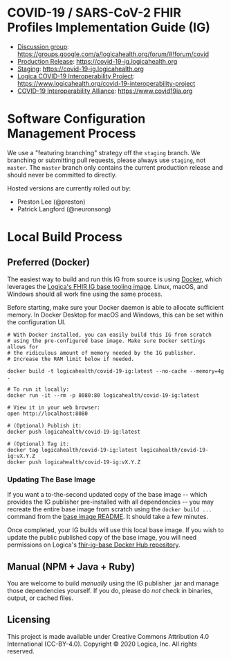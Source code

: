 # COVID-19 / SARS-CoV-2 FHIR Profiles Implementation Guide (IG)

* [Discussion group](https://groups.google.com/a/logicahealth.org/forum/#!forum/covid): https://groups.google.com/a/logicahealth.org/forum/#!forum/covid
* [Production Release](https://covid-19-ig.logicahealth.org): https://covid-19-ig.logicahealth.org
* [Staging](https://covid-19-ig.logicahealth.org): https://covid-19-ig.logicahealth.org
* [Logica COVID-19 Interoperability Project](https://www.logicahealth.org/covid-19-interoperability-project): https://www.logicahealth.org/covid-19-interoperability-project
* [COVID-19 Interoperability Alliance](https://www.covid19ia.org): https://www.covid19ia.org

# Software Configuration Management Process

We use a "featuring branching" strategy off the `staging` branch. We branching or submitting pull requests, please always use `staging`, not `master`. The `master` branch only contains the current production release and should never be committed to directly.

Hosted versions are currently rolled out by:
* Preston Lee (@preston)
* Patrick Langford (@neuronsong) 

# Local Build Process

## Preferred (Docker)
The easiest way to build and run this IG from source is using [Docker](https://www.docker.com/products/docker-desktop), which leverages the [Logica's FHIR IG base tooling image](https://github.com/logicahealth/fhir-ig-base). Linux, macOS, and Windows should all work fine using the same process.

Before starting, make sure your Docker daemon is able to allocate sufficient memory. In Docker Desktop for macOS and Windows, this can be set within the configuration UI.

```
# With Docker installed, you can easily build this IG from scratch
# using the pre-configured base image. Make sure Docker settings allows for
# the ridiculous amount of memory needed by the IG publisher.
# Increase the RAM limit below if needed.

docker build -t logicahealth/covid-19-ig:latest --no-cache --memory=4g .

# To run it locally:
docker run -it --rm -p 8080:80 logicahealth/covid-19-ig:latest

# View it in your web browser:
open http://localhost:8080

# (Optional) Publish it:
docker push logicahealth/covid-19-ig:latest

# (Optional) Tag it:
docker tag logicahealth/covid-19-ig:latest logicahealth/covid-19-ig:vX.Y.Z
docker push logicahealth/covid-19-ig:vX.Y.Z

```


### Updating The Base Image

If you want a to-the-second updated copy of the base image -- which provides the IG publisher pre-installed with all dependencies -- you may recreate the entire base image from scratch using the `docker build ...` command from the [base image README](https://github.com/logicahealth/fhir-ig-base/blob/master/README.md). It should take a few minutes.

Once completed, your IG builds will use this local base image. If you wish to update the public published copy of the base image, you will need permissions on Logica's [fhir-ig-base Docker Hub repository](https://hub.docker.com/repository/docker/logicahealth/fhir-ig-base).

## Manual (NPM + Java + Ruby)

You are welcome to build _manually_ using the IG publisher .jar and manage those dependencies yourself. If you do, please do _not_ check in binaries, output, or cached files.


## Licensing

This project is made available under Creative Commons Attribution 4.0 International (CC-BY-4.0). Copyright © 2020 Logica, Inc. All rights reserved. 
